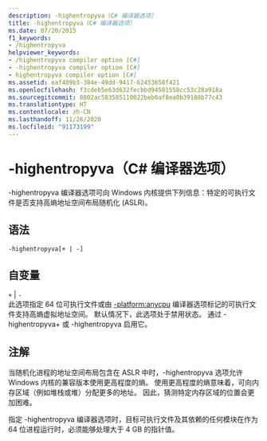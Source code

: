 ```yaml
---
description: -highentropyva（C# 编译器选项）
title: -highentropyva（C# 编译器选项）
ms.date: 07/20/2015
f1_keywords:
- /highentropyva
helpviewer_keywords:
- /highentropyva compiler option [C#]
- -highentropyva compiler option [C#]
- highentropyva compiler option [C#]
ms.assetid: eaf409b3-384e-49dd-9417-62453658f421
ms.openlocfilehash: f3cdeb5e63d632fecbbd94501558cc53c28a918a
ms.sourcegitcommit: 0802ac583585110022beb6af8ea0b39188b77c43
ms.translationtype: HT
ms.contentlocale: zh-CN
ms.lasthandoff: 11/26/2020
ms.locfileid: "91173199"
---
```

# <a name="-highentropyva-c-compiler-options"></a>-highentropyva（C# 编译器选项）

-highentropyva 编译器选项可向 Windows 内核提供下列信息：特定的可执行文件是否支持高熵地址空间布局随机化 (ASLR)。  
  
## <a name="syntax"></a>语法  
  
```console  
-highentropyva[+ | -]  
```  
  
## <a name="arguments"></a>自变量  

 `+` &#124; `-`  
 此选项指定 64 位可执行文件或由 [-platform:anycpu](./platform-compiler-option.md) 编译器选项标记的可执行文件支持高熵虚拟地址空间。 默认情况下，此选项处于禁用状态。 通过 -highentropyva+ 或 -highentropyva 启用它。  
  
## <a name="remarks"></a>注解  

 当随机化进程的地址空间布局包含在 ASLR 中时，-highentropyva 选项允许 Windows 内核的兼容版本使用更高程度的熵。 使用更高程度的熵意味着，可向内存区域（例如堆栈或堆）分配更多的地址。 因此，猜测特定内存区域的位置会更加困难。  
  
 指定 -highentropyva 编译器选项时，目标可执行文件及其依赖的任何模块在作为 64 位进程运行时，必须能够处理大于 4 GB 的指针值。
